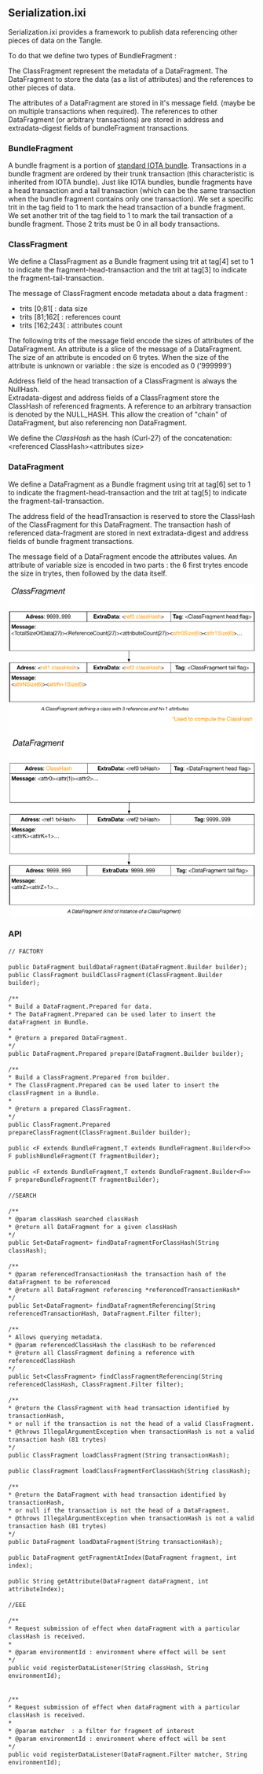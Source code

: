 ## Serialization.ixi

Serialization.ixi provides a framework to publish data referencing other pieces of data on the Tangle.

To do that we define two types of BundleFragment :

The ClassFragment represent the metadata of a DataFragment. The DataFragment to store the data (as a list of attributes) and the references to other pieces of data.

The attributes of a DataFragment are stored in it's message field. (maybe be on multiple transactions when required).
The references to other DataFragment (or arbitrary transactions) are stored in address and extradata-digest fields of bundleFragment transactions.

### BundleFragment

A bundle fragment is a portion of [standard IOTA bundle](https://docs.iota.org/docs/getting-started/0.1/introduction/what-is-a-bundle). 
Transactions in a bundle fragment are ordered by their trunk transaction (this characteristic is inherited from IOTA bundle). 
Just like IOTA bundles, bundle fragments have a head transaction and a tail transaction (which can be the same transaction 
when the bundle fragment contains only one transaction). 
We set a specific trit in the tag field to 1 to mark the head transaction of a bundle fragment. 
We set another trit of the tag field to 1 to mark the tail transaction of a bundle fragment. 
Those 2 trits must be 0 in all body transactions.

### ClassFragment

We define a ClassFragment as a Bundle fragment using trit at tag[4] set to 1 to indicate the fragment-head-transaction 
and the trit at tag[3] to indicate the fragment-tail-transaction.

The message of ClassFragment encode metadata about a data fragment : 

- trits [0;81[ : data size
- trits [81;162[ : references count
- trits [162;243[ : attributes count

The following trits of the message field encode the sizes of attributes of the DataFragment.
An attribute is a slice of the message of a DataFragment.
The size of an attribute is encoded on 6 trytes.
When the size of the attribute is unknown or variable : the size is encoded as 0 ('999999')

Address field of the head transaction of a ClassFragment is always the NullHash.  
Extradata-digest and address fields of a ClassFragment store the ClassHash of referenced fragments.
A reference to an arbitrary transaction is denoted by the NULL_HASH. This allow the creation of "chain" of DataFragment, but also referencing non DataFragment.

We define the *ClassHash* as the hash (Curl-27) of the concatenation: &lt;referenced ClassHash&gt;&lt;attributes size&gt;

### DataFragment

We define a DataFragment as a Bundle fragment using trit at tag[6] set to 1 to indicate the fragment-head-transaction 
and the trit at tag[5] to indicate the fragment-tail-transaction.

The address field of the headTransaction is reserved to store the ClassHash of the ClassFragment for this DataFragment.
The transaction hash of referenced data-fragment are stored in next extradata-digest and address fields of bundle fragment transactions.

The message field of a DataFragment encode the attributes values. An attribute of variable size is encoded in two 
parts : the 6 first trytes encode the size in trytes, then followed by the data itself.

<p align="center"><img src="docs/fragment-anatomy.png" width="500"/></p>

### API

    // FACTORY
    
    public DataFragment buildDataFragment(DataFragment.Builder builder);
    public ClassFragment buildClassFragment(ClassFragment.Builder builder);
    
    /**
    * Build a DataFragment.Prepared for data.
    * The DataFragment.Prepared can be used later to insert the dataFragment in Bundle.
    *
    * @return a prepared DataFragment.
    */
    public DataFragment.Prepared prepare(DataFragment.Builder builder);
    
    /**
    * Build a ClassFragment.Prepared from builder.
    * The ClassFragment.Prepared can be used later to insert the classFragment in a Bundle.
    *
    * @return a prepared ClassFragment.
    */
    public ClassFragment.Prepared prepareClassFragment(ClassFragment.Builder builder);
    
    public <F extends BundleFragment,T extends BundleFragment.Builder<F>> F publishBundleFragment(T fragmentBuilder);
    
    public <F extends BundleFragment,T extends BundleFragment.Builder<F>> F prepareBundleFragment(T fragmentBuilder);
    
    //SEARCH
    
    /**
    * @param classHash searched classHash
    * @return all DataFragment for a given classHash
    */
    public Set<DataFragment> findDataFragmentForClassHash(String classHash);
    
    /**
    * @param referencedTransactionHash the transaction hash of the dataFragment to be referenced
    * @return all DataFragment referencing *referencedTransactionHash*
    */
    public Set<DataFragment> findDataFragmentReferencing(String referencedTransactionHash, DataFragment.Filter filter);
    
    /**
    * Allows querying metadata.
    * @param referencedClassHash the classHash to be referenced
    * @return all ClassFragment defining a reference with referencedClassHash
    */
    public Set<ClassFragment> findClassFragmentReferencing(String referencedClassHash, ClassFragment.Filter filter);
        
    /**
    * @return the ClassFragment with head transaction identified by transactionHash,
    * or null if the transaction is not the head of a valid ClassFragment.
    * @throws IllegalArgumentException when transactionHash is not a valid transaction hash (81 trytes)
    */
    public ClassFragment loadClassFragment(String transactionHash);
    
    public ClassFragment loadClassFragmentForClassHash(String classHash);
    
    /**
    * @return the DataFragment with head transaction identified by transactionHash,
    * or null if the transaction is not the head of a DataFragment.
    * @throws IllegalArgumentException when transactionHash is not a valid transaction hash (81 trytes)
    */
    public DataFragment loadDataFragment(String transactionHash);
    
    public DataFragment getFragmentAtIndex(DataFragment fragment, int index);
    
    public String getAttribute(DataFragment dataFragment, int attributeIndex);
    
    //EEE
    
    /**
    * Request submission of effect when dataFragment with a particular classHash is received.
    *
    * @param environmentId : environment where effect will be sent
    */
    public void registerDataListener(String classHash, String environmentId);
    
    
    /**
    * Request submission of effect when dataFragment with a particular classHash is received.
    *
    * @param matcher  : a filter for fragment of interest
    * @param environmentId : environment where effect will be sent
    */
    public void registerDataListener(DataFragment.Filter matcher, String environmentId);
    
